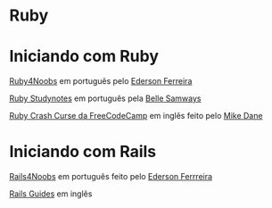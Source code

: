 # Ruby

# Iniciando com Ruby

[Ruby4Noobs](https://github.com/edersonferreira/ruby4noobs) em português pelo [Ederson Ferreira](https://github.com/edersonferreira/)

[Ruby Studynotes](https://github.com/bellesamways/studynotes/blob/master/Cursos/ruby_puro.md) em português pela [Belle Samways](https://github.com/bellesamways/)

[Ruby Crash Curse da FreeCodeCamp](https://www.youtube.com/watch?v=t_ispmWmdjY) em inglês feito pelo [Mike Dane](https://github.com/mikedane)

# Iniciando com Rails

[Rails4Noobs](https://github.com/edersonferreira/rails4noobs) em português feito pelo [Ederson Ferrreira](https://github.com/edersonferreira/)

[Rails Guides](https://guides.rubyonrails.org/) em inglês
